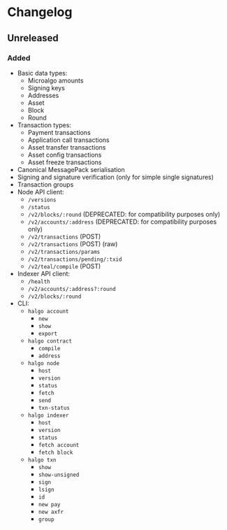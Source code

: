 <!--
SPDX-FileCopyrightText: 2021 Serokell <https://serokell.io/>

SPDX-License-Identifier: MPL-2.0
-->

# Changelog

## Unreleased

### Added

* Basic data types:
    * Microalgo amounts
    * Signing keys
    * Addresses
    * Asset
    * Block
    * Round
* Transaction types:
    * Payment transactions
    * Application call transactions
    * Asset transfer transactions
    * Asset config transactions
    * Asset freeze transactions
* Canonical MessagePack serialisation
* Signing and signature verification (only for simple single signatures)
* Transaction groups
* Node API client:
    * `/versions`
    * `/status`
    * `/v2/blocks/:round` (DEPRECATED: for compatibility purposes only)
    * `/v2/accounts/:address` (DEPRECATED: for compatibility purposes only)
    * `/v2/transactions` (POST)
    * `/v2/transactions` (POST) (raw)
    * `/v2/transactions/params`
    * `/v2/transactions/pending/:txid`
    * `/v2/teal/compile` (POST)
* Indexer API client:
    * `/health`
    * `/v2/accounts/:address?:round`
    * `/v2/blocks/:round`
* CLI:
    * `halgo account`
        * `new`
        * `show`
        * `export`
    * `halgo contract`
        * `compile`
        * `address`
    * `halgo node`
        * `host`
        * `version`
        * `status`
        * `fetch`
        * `send`
        * `txn-status`
    * `halgo indexer`
        * `host`
        * `version`
        * `status`
        * `fetch account`
        * `fetch block`
    * `halgo txn`
        * `show`
        * `show-unsigned`
        * `sign`
        * `lsign`
        * `id`
        * `new pay`
        * `new axfr`
        * `group`
